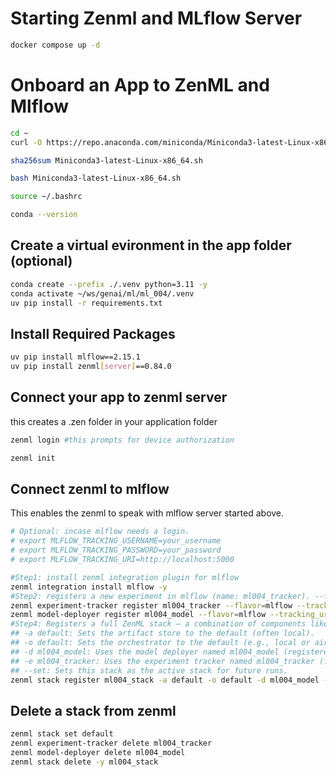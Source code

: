 # Starting Zenml and MLflow Server
```bash
docker compose up -d

```

# Onboard an App to ZenML and Mlflow

```bash
cd ~
curl -O https://repo.anaconda.com/miniconda/Miniconda3-latest-Linux-x86_64.sh

sha256sum Miniconda3-latest-Linux-x86_64.sh

bash Miniconda3-latest-Linux-x86_64.sh

source ~/.bashrc

conda --version


```

## Create a virtual evironment in the app folder (optional)
```bash
conda create --prefix ./.venv python=3.11 -y
conda activate ~/ws/genai/ml/ml_004/.venv
uv pip install -r requirements.txt
```

## Install Required Packages
```bash
uv pip install mlflow==2.15.1
uv pip install zenml[server]==0.84.0

```

## Connect your app to zenml server
this creates a .zen folder in your application folder
```bash
zenml login #this prompts for device authorization

zenml init
```

## Connect zenml to mlflow
This enables the zenml to speak with mlflow server started above.
```bash
# Optional: incase mlflow needs a login. 
# export MLFLOW_TRACKING_USERNAME=your_username
# export MLFLOW_TRACKING_PASSWORD=your_password
# export MLFLOW_TRACKING_URI=http://localhost:5000

#Step1: install zenml integration plugin for mlflow
zenml integration install mlflow -y
#Step2: registers a new experiment in mlflow (name: ml004_tracker). --flavor=mlflow tells the backend mlflow
zenml experiment-tracker register ml004_tracker --flavor=mlflow --tracking_uri=http://localhost:5000  --tracking_token="dummy_token" #Step3: Registers a model deployer component (name: ml004_model). --flavor=mlflow tells the backend mlflow
zenml model-deployer register ml004_model --flavor=mlflow --tracking_uri=http://localhost:5000  --tracking_token="dummy_token" 
#Step4: Registers a full ZenML stack — a combination of components like orchestrator, artifact store, experiment tracker, etc. 
## -a default: Sets the artifact store to the default (often local).
## -o default: Sets the orchestrator to the default (e.g., local or airflow).
## -d ml004_model: Uses the model deployer named ml004_model (registered in step 3).
## -e ml004_tracker: Uses the experiment tracker named ml004_tracker (from step 2).
## --set: Sets this stack as the active stack for future runs.
zenml stack register ml004_stack -a default -o default -d ml004_model -e ml004_tracker --set
```

## Delete a stack from zenml
```bash
zenml stack set default
zenml experiment-tracker delete ml004_tracker
zenml model-deployer delete ml004_model
zenml stack delete -y ml004_stack
```